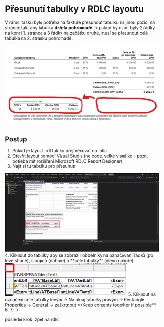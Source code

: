 # Přesunutí tabulky v RDLC layoutu

V rámci tasku bylo potřeba na faktuře přesunout tabulku na jinou pozici na stránce tak, aby tabulka **držela pohromadě** → pokud by např. byly 2 řádky na konci 1. stránce a 3 řádky na začátku druhé, musí se přesunout celá tabulka na 2. stránku pohromadě.


<img src="/Reports/Images/Dataset/Presunuti_bloku.png" style="width: 700px;"/>

## Postup

1. Pokud je layout .rdl tak ho přejměnovat na .rdlc
2. Otevřít layout pomocí Visual Studia (ne code, velké visuálko - pozn. potřeba mít rozšíření Microsoft RDLC Report Designer)
3. Najít si tu tabulku pro přesunutí
<img src="/Reports/Images/Dataset/Presunuti_bloku1.png" style="width: 900px;"/>
4. Kliknout do tabulky aby se zobrazili obdélníky na označování řádků (po levé straně), sloupců (nahoře) a **celé tabulky** (vlevo nahoře)
   <img src="/Reports/Images/Dataset/Presunuti_bloku2.png" style="width: 400px;"/>
5. Kliknout na označení celé tabulky levým → Na okraj tabulky pravým → Rectangle Properties → General → zaškrtnout **Keep contents together if possible**
6. 
7. → 


poslední krok: zpět na rdlc

